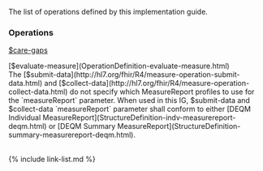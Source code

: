 
The list of operations defined by this implementation guide.

### Operations

[$care-gaps](OperationDefinition-care-gaps.html)

<div class="bg-success" markdown="1">
[$evaluate-measure](OperationDefinition-evaluate-measure.html)
</div><!-- new-content -->

<div class="note-to-balloters" markdown="1">
The [$submit-data](http://hl7.org/fhir/R4/measure-operation-submit-data.html) and [$collect-data](http://hl7.org/fhir/R4/measure-operation-collect-data.html) do not specify which MeasureReport profiles to use for the `measureReport` parameter. When used in this IG, $submit-data and $collect-data `measureReport` parameter shall conform to either [DEQM Individual MeasureReport](StructureDefinition-indv-measurereport-deqm.html) or [DEQM Summary MeasureReport](StructureDefinition-summary-measurereport-deqm.html).  
</div>

<br />

{% include link-list.md %}
